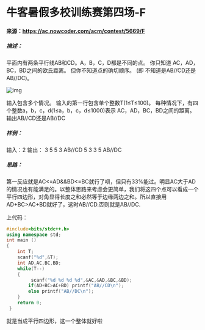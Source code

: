 # 牛客暑假多校训练赛第四场-F

#### 来源：https://ac.nowcoder.com/acm/contest/5669/F

##### 描述：

平面内有两条平行线AB和CD。A，B，C，D都是不同的点。 你只知道 AC，AD，BC，BD之间的欧氏距离。 但你不知道点的确切顺序。 (即 不知道是AB//CD还是AB//DC)。

![img](https://uploadfiles.nowcoder.com/images/20200716/329337_1594891605277_AE8E2FF51CF6CE451D3702D26FA94C98)

输入包含多个情况。 输入的第一行包含单个整数T(1≤T≤100)。 每种情况下，有四个整数a，b，c，d(1≤a，b，c，d≤1000)表示 AC，AD，BC，BD之间的距离。输出AB//CD还是AB//DC

##### 样例：

输入：2                            输出：
           3 5 5 3                      AB//CD
           5 3 3 5                      AB//DC

##### 思路：

第一反应就是AC<=AD&&BD<=BC就行了呗，但只有33%能过。明显AC大于AD的情况也有能满足的。以整体思路来考虑会更简单，我们将这四个点可以看成一个平行四边形，对角显得长度之和必然等于边缘两边之和。所以直接用AD+BC>AC+BD就好了，这时AB//CD.否则就是AB//DC.

上代码：

```c++
#include<bits/stdc++.h>
using namespace std;
int main ()
{
	int T;
	scanf("%d",&T);
	int AD,AC,BC,BD; 
	while(T--)
	{
		 scanf("%d %d %d %d",&AC,&AD,&BC,&BD);
		if(AD+BC>AC+BD) printf("AB//CD\n");
		else printf("AB//DC\n");
	}
	return 0; 
 } 
```

就是当成平行四边形，这一个整体就好啦